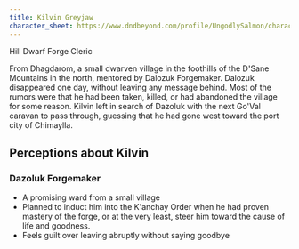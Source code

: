 ```yaml
---
title: Kilvin Greyjaw
character_sheet: https://www.dndbeyond.com/profile/UngodlySalmon/characters/27153043
---
```


Hill Dwarf
Forge Cleric

From Dhagdarom, a small dwarven village in the foothills of the D'Sane Mountains in the north, mentored by Dalozuk Forgemaker.  Dalozuk disappeared one day, without leaving any message behind.  Most of the rumors were that he had been taken, killed, or had abandoned the village for some reason.  Kilvin left in search of Dazoluk with the next Go'Val caravan to pass through, guessing that he had gone west toward the port city of Chimaylla.

## Perceptions about Kilvin

### Dazoluk Forgemaker
- A promising ward from a small village
- Planned to induct him into the K'anchay Order when he had proven mastery of the forge, or at the very least, steer him toward the cause of life and goodness.
- Feels guilt over leaving abruptly without saying goodbye
